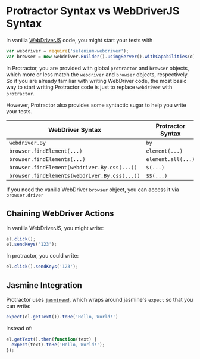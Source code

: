 Protractor Syntax vs WebDriverJS Syntax
=======================================

In vanilla [WebDriverJS](https://code.google.com/p/selenium/wiki/WebDriverJs)
code, you might start your tests with 
```js
var webdriver = require('selenium-webdriver');
var browser = new webdriver.Builder().usingServer().withCapabilities(c).build();
```
In Protractor, you are provided with global `protractor` and `browser` objects,
which more or less match the `webdriver` and `browser` objects, respectively.
So if you are already familiar with writing WebDriver code, the most basic way
to start writing Protractor code is just to replace `webdriver` with
`protractor`.

However, Protractor also provides some syntactic sugar to help you write your
tests.


| WebDriver Syntax                              | Protractor Syntax            |
|-----------------------------------------------|------------------------------|
| `webdriver.By`                                | `by`                         |
| `browser.findElement(...)`                    | `element(...)`               |
| `browser.findElements(...)`                   | `element.all(...)`           |
| `browser.findElement(webdriver.By.css(...))`  | `$(...)`                     |
| `browser.findElements(webdriver.By.css(...))` | `$$(...)`                    |

If you need the vanilla WebDriver `browser` object, you can access it via
`browser.driver`

Chaining WebDriver Actions
--------------------------

In vanilla WebDriverJS, you might write:
```js
el.click();
el.sendKeys('123');
```
In protractor, you could write:
```js
el.click().sendKeys('123');
```

Jasmine Integration
-------------------

Protractor uses [`jasminewd`](https://github.com/angular/jasminewd), which
wraps around jasmine's `expect` so that you can write:
```js
expect(el.getText()).toBe('Hello, World!')
```
Instead of:
```js
el.getText().then(function(text) {
  expect(text).toBe('Hello, World!');
});
```
